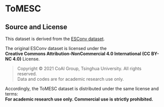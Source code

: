 # ToMESC

## Source and License

This dataset is derived from the [ESConv dataset](https://github.com/thu-coai/Emotional-Support-Conversation).  
  
The original ESConv dataset is licensed under the  
**Creative Commons Attribution-NonCommercial 4.0 International (CC BY-NC 4.0)** License.  
> Copyright © 2021 CoAI Group, Tsinghua University. All rights reserved.  
> Data and codes are for academic research use only.

Accordingly, the ToMESC dataset is distributed under the same license and terms:  
**For academic research use only. Commercial use is strictly prohibited.**
